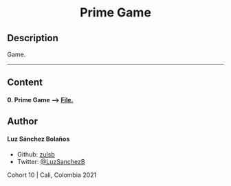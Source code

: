 <h1 align=center>Prime Game

## Description
Game.

---

## Content
#### 0. Prime Game --> [File.](./0-prime_game.py)

## Author
#### Luz Sánchez Bolaños
- Github: [zulsb](https://github.com/zulsb)
- Twitter: [@LuzSanchezB](https://twitter.com/LuzSanchezB)

Cohort 10 |
Cali, Colombia 2021